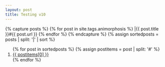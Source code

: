 ```yaml
---
layout: post
title: Testing v10
---
```


{% capture posts %}
  {% for post in site.tags.animorphosis %}
    |{{ post.title }}#{{ post.url }}
  {% endfor %}
{% endcapture %}
{% assign sortedposts = posts | split: '|' | sort %}
<ol>
{% for post in sortedposts %}
{% assign postitems = post | split: '#' %}
   <li> <a href={{ postitems[1] }}"> {{ postitems[0] }} 
</a></li>
{% endfor %}
</ol>
